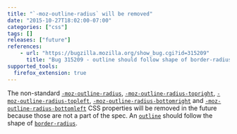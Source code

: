 ```yaml
---
title: "`-moz-outline-radius` will be removed"
date: "2015-10-27T18:02:00-07:00"
categories: ["css"]
tags: []
releases: ["future"]
references:
    - url: "https://bugzilla.mozilla.org/show_bug.cgi?id=315209"
      title: "Bug 315209 - outline should follow shape of border-radius (remove -moz-outline-radius)"
supported_tools:
  firefox_extension: true
---
```

The non-standard [`-moz-outline-radius`](https://developer.mozilla.org/docs/Web/CSS/-moz-outline-radius), [`-moz-outline-radius-topright`](https://developer.mozilla.org/docs/Web/CSS/-moz-outline-radius-topright), [`-moz-outline-radius-topleft`](https://developer.mozilla.org/docs/Web/CSS/-moz-outline-radius-topleft), [`-moz-outline-radius-bottomright`](https://developer.mozilla.org/docs/Web/CSS/-moz-outline-radius-bottomright) and [`-moz-outline-radius-bottomleft`](https://developer.mozilla.org/docs/Web/CSS/-moz-outline-radius-bottomleft) CSS properties will be removed in the future because those are not a part of the spec. An [`outline`](https://developer.mozilla.org/docs/Web/CSS/outline) should follow the shape of [`border-radius`](https://developer.mozilla.org/docs/Web/CSS/border-radius).
